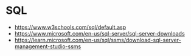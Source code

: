 # SQL

* https://www.w3schools.com/sql/default.asp
* https://www.microsoft.com/en-us/sql-server/sql-server-downloads
* https://learn.microsoft.com/en-us/sql/ssms/download-sql-server-management-studio-ssms